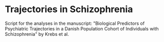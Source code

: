 # Trajectories in Schizophrenia

Script for the analyses in the manuscript: 
"Biological Predictors of Psychiatric Trajectories in a Danish Population Cohort of Individuals with Schizophrenia"
by Krebs et al.

